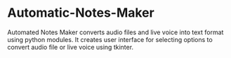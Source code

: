 # Automatic-Notes-Maker
Automated Notes Maker converts audio files and live voice into text format using python modules.
It creates user interface for selecting options to convert audio file or live voice using tkinter.
